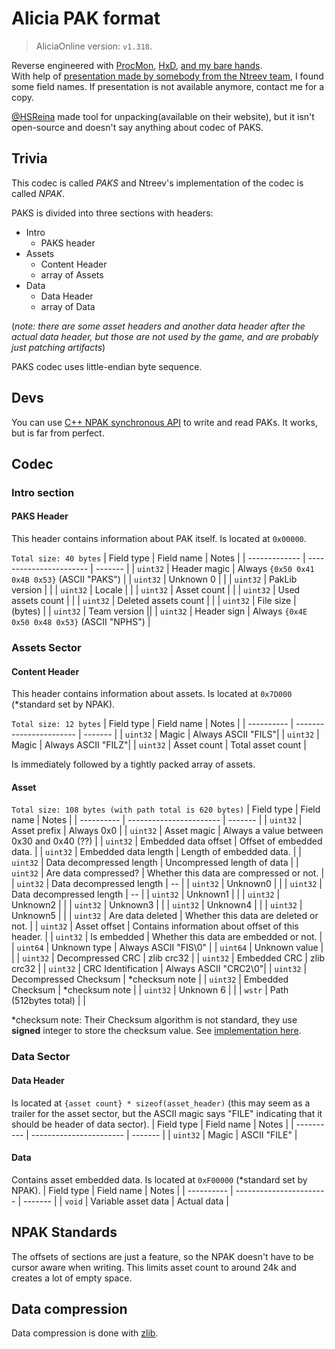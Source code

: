 
# Alicia PAK format
> AliciaOnline version: `v1.318`. 

Reverse engineered with [ProcMon](https://docs.microsoft.com/en-us/sysuint32ernals/downloads/procmon), [HxD](https://mh-nexus.de/en/hxd/), [and my bare hands](https://github.com/rgnter/alicia_modwork/tree/master/source).<br>
With help of [presentation made by somebody from the Ntreev team](https://prezi.com/a8bmssbbb4ay/v20/), I found some field names. If presentation is not available anymore, contact me for a copy.


[@HSReina](https://github.com/hsreina) made tool for unpacking(available on their website), but it isn't open-source and doesn't say anything about codec of PAKS. 



## Trivia
This codec is called *PAKS* and Ntreev's implementation of the codec is called *NPAK*.


PAKS is divided into three sections with headers:
 - Intro
   - PAKS header
 - Assets
   - Content Header
   - array of Assets
 - Data
   - Data Header
   - array of Data

(*note: there are some asset headers and another data header after the actual data header, but those are not used by the game, and are probably just patching artifacts*)

PAKS codec uses little-endian byte sequence. <br>

## Devs
You can use [C++ NPAK synchronous API](https://github.com/rgnter/alicia_modwork/blob/master/alicia_modder/source/main/tools/assets/assets.hpp) to write and read PAKs. It works, but is far from perfect.

## Codec
### Intro section
#### PAKS Header
This header contains information about PAK itself. 
Is located at `0x00000`. 

`Total size: 40 bytes`
| Field type    | Field name              | Notes   |
| ------------- | ----------------------- | ------- |
| `uint32`      | Header magic         | Always `{0x50 0x41 0x4B 0x53}` (ASCII "PAKS") |
| `uint32`      | Unknown 0            | |
| `uint32`      | PakLib version       | |
| `uint32`      | Locale               | |
| `uint32`      | Asset count          | |
| `uint32`      | Used assets count    | |
| `uint32`      | Deleted assets count | |
| `uint32`      | File size            | (bytes) |
| `uint32`      | Team version          ||
| `uint32`      | Header sign          | Always `{0x4E 0x50 0x48 0x53}` (ASCII "NPHS") |


### Assets Sector
#### Content Header 
This header contains information about assets. 
Is located at `0x7D000` (*standard set by NPAK). 

`Total size: 12 bytes`
| Field type | Field name              | Notes      |
| ---------- | ----------------------- | -------    |
| `uint32`   | Magic                   | Always ASCII "FILS"|
| `uint32`   | Magic                   | Always ASCII "FILZ"|
| `uint32`   | Asset count             | Total asset count |

Is immediately followed by a tightly packed array of assets.

#### Asset
`Total size: 108 bytes (with path total is 620 bytes)`
| Field type    | Field name                   | Notes      |
| ----------    | -----------------------      | -------    |
| `uint32`      | Asset prefix              | Always 0x0                        | 
| `uint32`      | Asset magic               | Always a value between 0x30 and 0x40 (??) |
| `uint32`      | Embedded data offset      | Offset of embedded data.  |
| `uint32`      | Embedded data length      | Length of embedded data.  |
| `uint32`      | Data decompressed length  | Uncompressed length of data |
| `uint32`      | Are data compressed?      | Whether this data are compressed or not. |
| `uint32`      | Data decompressed length  | -- |
| `uint32`      | Unknown0                  |    |
| `uint32`      | Data decompressed length  | -- |
| `uint32`      | Unknown1                  |    |
| `uint32`      | Unknown2                  |    |
| `uint32`      | Unknown3                  |    |
| `uint32`      | Unknown4                  |    |
| `uint32`      | Unknown5                  |    |
| `uint32`      | Are data deleted          | Whether this data are deleted or not. |
| `uint32`      | Asset offset              | Contains information about offset of this header. |
| `uint32`      | Is embedded               | Whether this data are embedded or not. |
| `uint64`      | Unknown type              | Always ASCII "FIS\0" |
| `uint64`      | Unknown value             | |
| `uint32`      | Decompressed CRC          | zlib crc32 |
| `uint32`      | Embedded CRC              | zlib crc32 |
| `uint32`      | CRC Identification        | Always ASCII "CRC2\0"|
| `uint32`      | Decompressed Checksum     | *checksum note |
| `uint32`      | Embedded Checksum         | *checksum note |
| `uint32`      | Unknown 6             | |
| `wstr`        | Path (512bytes total)     | |


*checksum note: Their Checksum algorithm is not standard, they use **signed** integer to store the checksum value. See [implementation here](https://github.com/rgnter/alicia_modwork/blob/4fc8a6c69755a843920cd86a68fdf30c22c7506f/alicia_modder/source/main/tools/assets/assets.cpp#L20).
     
### Data Sector
#### Data Header
Is located at `{asset count} * sizeof(asset_header)` (this may seem as a trailer for the asset sector, but the ASCII magic says "FILE" indicating that it should be header of data sector).
| Field type | Field name              | Notes   |
| ---------- | ----------------------- | ------- |
| `uint32`   | Magic                   | ASCII "FILE" | 


#### Data
Contains asset embedded data. 
Is located at `0xF00000` (*standard set by NPAK). 
| Field type | Field name              | Notes   |
| ---------- | ----------------------- | ------- |
| `void`     | Variable asset data     | Actual data | 

## NPAK Standards
The offsets of sections are just a feature, so the NPAK doesn't have to be cursor aware when writing. This limits asset count to around 24k and creates a lot of empty space.

## Data compression
Data compression is done with [zlib](https://zlib.net/).

